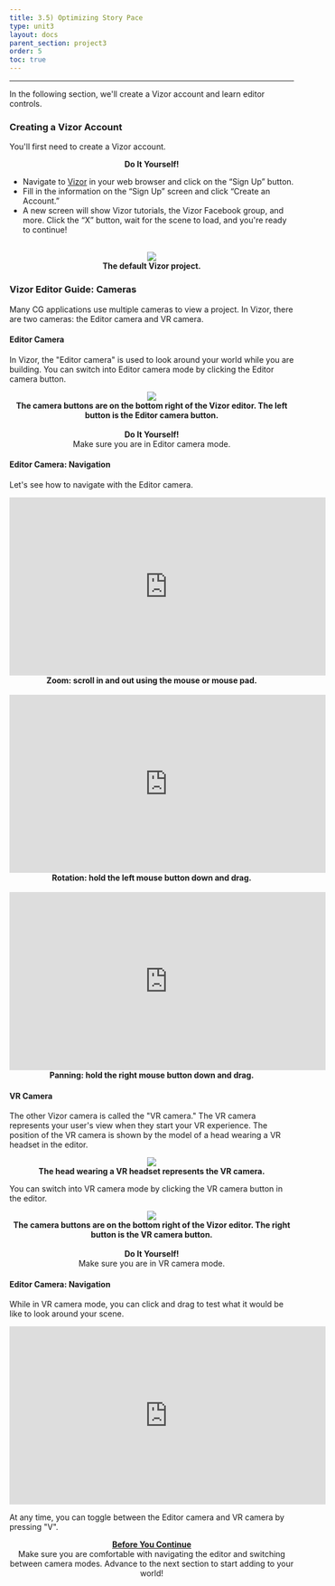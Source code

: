 ```yaml
---
title: 3.5) Optimizing Story Pace
type: unit3
layout: docs
parent_section: project3
order: 5
toc: true
---
```

<hr>
In the following section, we'll create a Vizor account and learn editor controls.

### Creating a Vizor Account
You'll first need to create a Vizor account.
<br/>
<div class="alert_red">
  <div style="text-align:center">
  	<strong>Do It Yourself!</strong> 
  </div>
  <ul> 
  	<li>Navigate to <a href="https://patches.vizor.io/" target="_blank">Vizor</a> in your web browser and click on the “Sign Up” button. </li>
  	<li> Fill in the information on the “Sign Up” screen and click “Create an Account.” </li>
  	<li> A new screen will show Vizor tutorials, the Vizor Facebook group, and more. Click the “X” button, wait for the scene to load, and you're ready to continue! </li>
  </ul>
</div>

<br>

<div style="text-align:center">
	<img src="/images/docs/intro_vizor/create_account2.png">
	<br>
	<strong> The default Vizor project. </strong>
</div>

### Vizor Editor Guide: Cameras
Many CG applications use multiple cameras to view a project. In Vizor, there are two cameras: the Editor camera and VR camera.

#### Editor Camera

In Vizor, the "Editor camera" is used to look around your world while you are building. You can switch into Editor camera mode by clicking the Editor camera button.

<div style="text-align:center">
	<img src="/images/docs/intro_vizor/edit_cam.png">
	<br>
	<strong> The camera buttons are on the bottom right of the Vizor editor. The left button is the Editor camera button. </strong>
</div>

<br>

<div class="alert_red" style="text-align:center">
  <strong>Do It Yourself!</strong> 
  <br>
  Make sure you are in Editor camera mode.
</div>

#### Editor Camera: Navigation
Let's see how to navigate with the Editor camera.

<div style="text-align:center">
	<iframe width="560" height="315" src="https://www.youtube.com/embed/AgmAzrLSdS4" frameborder="0" allowfullscreen></iframe>
	<br>
	<strong>Zoom: scroll in and out using the mouse or mouse pad.</strong> 
</div>
<br>

<div style="text-align:center">
	<iframe width="560" height="315" src="https://www.youtube.com/embed/8KJIK2iAR3Y" frameborder="0" allowfullscreen></iframe>
	<br>
	<strong>Rotation: hold the left mouse button down and drag.</strong> 
</div>
<br>

<div style="text-align:center">
	<iframe width="560" height="315" src="https://www.youtube.com/embed/8tT26p_t5So" frameborder="0" allowfullscreen></iframe>
	<br>
	<strong>Panning: hold the right mouse button down and drag.</strong> 
</div>

#### VR Camera

The other Vizor camera is called the "VR camera." The VR camera represents your user's view when they start your VR experience. The position of the VR camera is shown by the model of a head wearing a VR headset in the editor. 

<div style="text-align:center">
	<img src="/images/docs/intro_vizor/navigation0.png">
	<br>
	<strong> The head wearing a VR headset represents the VR camera. </strong>
</div>

You can switch into VR camera mode by clicking the VR camera button in the editor.

<div style="text-align:center">
	<img src="/images/docs/intro_vizor/vr_cam.png">
	<br>
	<strong> The camera buttons are on the bottom right of the Vizor editor. The right button is the VR camera button. </strong>
</div>

<br>

<div class="alert_red" style="text-align:center">
  <strong>Do It Yourself!</strong> 
  <br>
  Make sure you are in VR camera mode.
</div>

#### Editor Camera: Navigation
While in VR camera mode, you can click and drag to test what it would be like to look around your scene.

<div style="text-align:center">
	<iframe width="560" height="315" src="https://www.youtube.com/embed/EiVuDRYkvpA" frameborder="0" allowfullscreen></iframe>
</div>

At any time, you can toggle between the Editor camera and VR camera by pressing "V".

<div class="alert_green" style="text-align:center">
  <strong><u>Before You Continue</u></strong> 
  <br>
  Make sure you are comfortable with navigating the editor and switching between camera modes. Advance to the next section to start adding to your world!
</div>